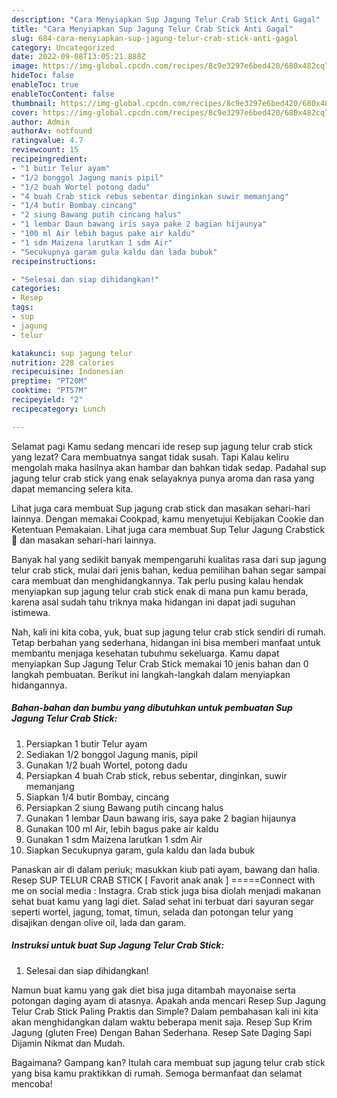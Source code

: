 ```yaml
---
description: "Cara Menyiapkan Sup Jagung Telur Crab Stick Anti Gagal"
title: "Cara Menyiapkan Sup Jagung Telur Crab Stick Anti Gagal"
slug: 684-cara-menyiapkan-sup-jagung-telur-crab-stick-anti-gagal
category: Uncategorized
date: 2022-09-08T13:05:21.888Z
image: https://img-global.cpcdn.com/recipes/8c9e3297e6bed420/680x482cq70/sup-jagung-telur-crab-stick-foto-resep-utama.jpg
hideToc: false
enableToc: true
enableTocContent: false
thumbnail: https://img-global.cpcdn.com/recipes/8c9e3297e6bed420/680x482cq70/sup-jagung-telur-crab-stick-foto-resep-utama.jpg
cover: https://img-global.cpcdn.com/recipes/8c9e3297e6bed420/680x482cq70/sup-jagung-telur-crab-stick-foto-resep-utama.jpg
author: Admin
authorAv: notfound
ratingvalue: 4.7
reviewcount: 15
recipeingredient:
- "1 butir Telur ayam"
- "1/2 bonggol Jagung manis pipil"
- "1/2 buah Wortel potong dadu"
- "4 buah Crab stick rebus sebentar dinginkan suwir memanjang"
- "1/4 butir Bombay cincang"
- "2 siung Bawang putih cincang halus"
- "1 lembar Daun bawang iris saya pake 2 bagian hijaunya"
- "100 ml Air lebih bagus pake air kaldu"
- "1 sdm Maizena larutkan 1 sdm Air"
- "Secukupnya garam gula kaldu dan lada bubuk"
recipeinstructions:

- "Selesai dan siap dihidangkan!"
categories:
- Resep
tags:
- sup
- jagung
- telur

katakunci: sup jagung telur 
nutrition: 228 calories
recipecuisine: Indonesian
preptime: "PT20M"
cooktime: "PT57M"
recipeyield: "2"
recipecategory: Lunch

---
```



Selamat pagi Kamu sedang mencari ide resep sup jagung telur crab stick yang lezat? Cara membuatnya sangat tidak susah. Tapi Kalau keliru mengolah maka hasilnya akan hambar dan bahkan tidak sedap. Padahal sup jagung telur crab stick yang enak selayaknya punya aroma dan rasa yang dapat memancing selera kita.


Lihat juga cara membuat Sup jagung crab stick dan masakan sehari-hari lainnya. Dengan memakai Cookpad, kamu menyetujui Kebijakan Cookie dan Ketentuan Pemakaian. Lihat juga cara membuat Sup Telur Jagung Crabstick 🍲 dan masakan sehari-hari lainnya.

Banyak hal yang sedikit banyak mempengaruhi kualitas rasa dari sup jagung telur crab stick, mulai dari jenis bahan, kedua pemilihan bahan segar sampai cara membuat dan menghidangkannya. Tak perlu pusing kalau hendak menyiapkan sup jagung telur crab stick enak di mana pun kamu berada, karena asal sudah tahu triknya maka hidangan ini dapat jadi suguhan istimewa.


Nah, kali ini kita coba, yuk, buat sup jagung telur crab stick sendiri di rumah. Tetap berbahan yang sederhana, hidangan ini bisa memberi manfaat untuk membantu menjaga kesehatan tubuhmu sekeluarga. Kamu dapat menyiapkan Sup Jagung Telur Crab Stick memakai 10 jenis bahan dan 0 langkah pembuatan. Berikut ini langkah-langkah dalam menyiapkan hidangannya.

<!--inarticleads1-->

##### Bahan-bahan dan bumbu yang dibutuhkan untuk pembuatan Sup Jagung Telur Crab Stick:

1. Persiapkan 1 butir Telur ayam
1. Sediakan 1/2 bonggol Jagung manis, pipil
1. Gunakan 1/2 buah Wortel, potong dadu
1. Persiapkan 4 buah Crab stick, rebus sebentar, dinginkan, suwir memanjang
1. Siapkan 1/4 butir Bombay, cincang
1. Persiapkan 2 siung Bawang putih cincang halus
1. Gunakan 1 lembar Daun bawang iris, saya pake 2 bagian hijaunya
1. Gunakan 100 ml Air, lebih bagus pake air kaldu
1. Gunakan 1 sdm Maizena larutkan 1 sdm Air
1. Siapkan Secukupnya garam, gula kaldu dan lada bubuk


Panaskan air di dalam periuk; masukkan kiub pati ayam, bawang dan halia. Resep SUP TELUR CRAB STICK [ Favorit anak anak ] =====Connect with me on social media : Instagra. Crab stick juga bisa diolah menjadi makanan sehat buat kamu yang lagi diet. Salad sehat ini terbuat dari sayuran segar seperti wortel, jagung, tomat, timun, selada dan potongan telur yang disajikan dengan olive oil, lada dan garam. 

<!--inarticleads2-->

##### Instruksi untuk buat Sup Jagung Telur Crab Stick:


1. Selesai dan siap dihidangkan!

Namun buat kamu yang gak diet bisa juga ditambah mayonaise serta potongan daging ayam di atasnya. Apakah anda mencari Resep Sup Jagung Telur Crab Stick Paling Praktis dan Simple? Dalam pembahasan kali ini kita akan menghidangkan dalam waktu beberapa menit saja. Resep Sup Krim Jagung (gluten Free) Dengan Bahan Sederhana. Resep Sate Daging Sapi Dijamin Nikmat dan Mudah. 

Bagaimana? Gampang kan? Itulah cara membuat sup jagung telur crab stick yang bisa kamu praktikkan di rumah. Semoga bermanfaat dan selamat mencoba!
